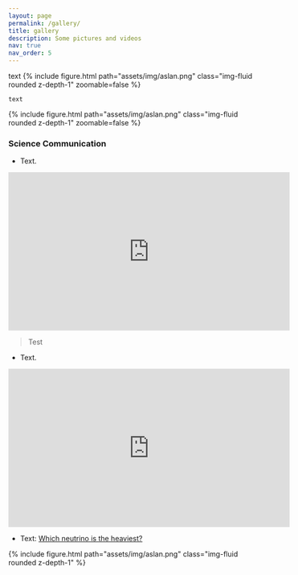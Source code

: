 ```yaml
---
layout: page
permalink: /gallery/
title: gallery
description: Some pictures and videos
nav: true
nav_order: 5
---
```

    	
<div class="image">
text
        {% include figure.html path="assets/img/aslan.png" class="img-fluid rounded z-depth-1" zoomable=false %}
</div>

	text
<div class="image">
        {% include figure.html path="assets/img/aslan.png" class="img-fluid rounded z-depth-1" zoomable=false %}
</div>

<h3> Science Communication </h3>

* Text.
<iframe width="560" height="315" src="https://www.youtube.com/embed/J4cEFFpZmuc" title="YouTube video player" frameborder="0" allow="accelerometer; autoplay; clipboard-write; encrypted-media; gyroscope; picture-in-picture" allowfullscreen></iframe>


> Test

* Text.
<iframe width="560" height="315" src="https://www.youtube.com/embed/H6nMUK6U5ls" title="YouTube video player" frameborder="0" allow="accelerometer; autoplay; clipboard-write; encrypted-media; gyroscope; picture-in-picture" allowfullscreen></iframe>

* Text:
 <a href="https://www.symmetrymagazine.org/article/which-neutrino-is-the-heaviest">Which neutrino is the heaviest?</a>
<div class="image">
        {% include figure.html path="assets/img/aslan.png" class="img-fluid rounded z-depth-1" %}
</div>










